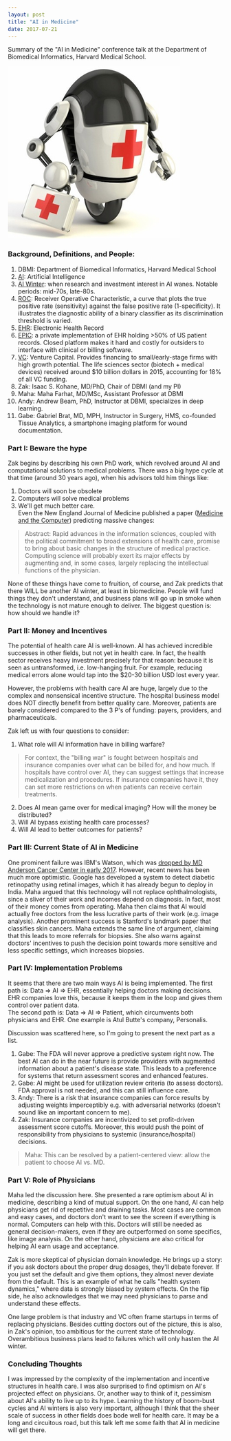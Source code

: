 ```yaml
---
layout: post
title: "AI in Medicine"
date: 2017-07-21
---
```


Summary of the "AI in Medicine" conference talk at the Department of Biomedical Informatics, Harvard Medical School. 

![Medical Robot](/img/robodoc.jpg)

### Background, Definitions, and People:  

1. DBMI: Department of Biomedical Informatics, Harvard Medical School  
2. [AI](https://en.wikipedia.org/wiki/Artificial_intelligence): Artificial Intelligence  
3. [AI Winter](https://en.wikipedia.org/wiki/AI_winter): when research and investment interest in AI wanes. Notable periods: mid-70s, late-80s.  
4. [ROC](https://en.wikipedia.org/wiki/Receiver_operating_characteristic): Receiver Operative Characteristic, a curve that plots the true positive rate (sensitivity) against the false positive rate (1-specificity). It illustrates the diagnostic ability of a binary classifier as its discrimination threshold is varied.  
5. [EHR](https://en.wikipedia.org/wiki/Electronic_health_record): Electronic Health Record  
6. [EPIC](https://en.wikipedia.org/wiki/Epic_Systems): a private implementation of EHR holding >50\% of US patient records. Closed platform makes it hard and costly for outsiders to interface with clinical or billing software.  
7. [VC](https://en.wikipedia.org/wiki/Venture_capital): Venture Capital. Provides financing to small/early-stage firms with high growth potential. The life sciences sector (biotech + medical devices) received around \$10 billion dollars in 2015, accounting for 18\% of all VC funding.  
8. Zak: Isaac S. Kohane, MD/PhD, Chair of DBMI (and my PI)  
9. Maha: Maha Farhat, MD/MSc, Assistant Professor at DBMI  
10. Andy: Andrew Beam, PhD, Instructor at DBMI, specializes in deep learning.  
11. Gabe: Gabriel Brat, MD, MPH, Instructor in Surgery, HMS, co-founded Tissue Analytics, a smartphone imaging platform for wound documentation.  


### Part I: Beware the hype

Zak begins by describing his own PhD work, which revolved around AI and computational solutions to medical problems. There was a big hype cycle at that time (around 30 years ago), when his advisors told him things like:  
1. Doctors will soon be obsolete  
2. Computers will solve medical problems  
3. We'll get much better care.   
Even the New England Journal of Medicine published a paper ([Medicine and the Computer](http://www.nejm.org/doi/full/10.1056/NEJM197012032832305)) predicting massive changes:  
> Abstract: Rapid advances in the information sciences, coupled with the political commitment to broad extensions of health care, promise to bring about basic changes in the structure of medical practice. Computing science will probably exert its major effects by augmenting and, in some cases, largely replacing the intellectual functions of the physician.  

None of these things have come to fruition, of course, and Zak predicts that there WILL be another AI winter, at least in biomedicine. People will fund things they don't understand, and business plans will go up in smoke when the technology is not mature enough to deliver. The biggest question is: how should we handle it\? 


### Part II: Money and Incentives

The potential of health care AI is well-known. AI has achieved incredible successes in other fields, but not yet in health care. In fact, the health sector receives heavy investment precisely for that reason: because it is seen as untransformed, i.e. low-hanging fruit. For example, reducing medical errors alone would tap into the \$20-30 billion USD lost every year. 

However, the problems with health care AI are huge, largely due to the complex and nonsensical incentive structure. The hospital business model does NOT directly benefit from better quality care. Moreover, patients are barely considered compared to the 3 P's of funding: payers, providers, and pharmaceuticals. 

Zak left us with four questions to consider:  
1. What role will AI information have in billing warfare?  
> For context, the "billing war" is fought between hospitals and insurance companies over what can be billed for, and how much. If hospitals have control over AI, they can suggest settings that increase medicalization and procedures. If insurance companies have it, they can set more restrictions on when patients can receive certain treatments.  
2. Does AI mean game over for medical imaging? How will the money be distributed?  
3. Will AI bypass existing health care processes?  
4. Will AI lead to better outcomes for patients?  


### Part III: Current State of AI in Medicine

One prominent failure was IBM's Watson, which was [dropped by MD Anderson Cancer Center in early 2017](https://www.technologyreview.com/s/607965/a-reality-check-for-ibms-ai-ambitions/). However, recent news has been much more optimistic. Google has developed a system to detect diabetic retinopathy using retinal images, which it has already begun to deploy in India. Maha argued that this technology will not replace ophthalmologists, since a sliver of their work and incomes depend on diagnosis. In fact, most of their money comes from operating. Maha then claims that AI would actually free doctors from the less lucrative parts of their work (e.g. image analysis). Another prominent success is Stanford's landmark paper that classifies skin cancers. Maha extends the same line of argument, claiming that this leads to more referrals for biopsies. She also warns against doctors' incentives to push the decision point towards more sensitive and less specific settings, which increases biopsies. 


### Part IV: Implementation Problems

It seems that there are two main ways AI is being implemented. 
The first path is: Data => AI => EHR, essentially helping doctors making decisions. EHR companies love this, because it keeps them in the loop and gives them control over patient data.  
The second path is: Data => AI => Patient, which circumvents both physicians and EHR. One example is Atul Butte's company, Personalis.  

Discussion was scattered here, so I'm going to present the next part as a list.  
1. Gabe: The FDA will never approve a predictive system right now. The best AI can do in the near future is provide providers with augmented information about a patient's disease state. This leads to a preference for systems that return assessment scores and enhanced features.  
2. Gabe: AI might be used for utilization review criteria (to assess doctors). FDA approval is not needed, and this can still influence care.  
3. Andy: There is a risk that insurance companies can force results by adjusting weights imperceptibly e.g. with adversarial networks (doesn't sound like an important concern to me).  
4. Zak: Insurance companies are incentivized to set profit-driven assessment score cutoffs. Moreover, this would push the point of responsibility from physicians to systemic (insurance/hospital) decisions.  
> Maha: This can be resolved by a patient-centered view: allow the patient to choose AI vs. MD. 


### Part V: Role of Physicians

Maha led the discussion here. She presented a rare optimism about AI in medicine, describing a kind of mutual support. On the one hand, AI can help physicians get rid of repetitive and draining tasks. Most cases are common and easy cases, and doctors don't want to see the screen if everything is normal. Computers can help with this. Doctors will still be needed as general decision-makers, even if they are outperformed on some specifics, like image analysis. On the other hand, physicians are also critical for helping AI earn usage and acceptance.  

Zak is more skeptical of physician domain knowledge. He brings up a story: if you ask doctors about the proper drug dosages, they'll debate forever. If you just set the default and give them options, they almost never deviate from the default. This is an example of what he calls "health system dynamics," where data is strongly biased by system effects. On the flip side, he also acknowledges that we may need physicians to parse and understand these effects. 

One large problem is that industry and VC often frame startups in terms of replacing physicians. Besides cutting doctors out of the picture, this is also, in Zak's opinion, too ambitious for the current state of technology. Overambitious business plans lead to failures which will only hasten the AI winter. 


### Concluding Thoughts
I was impressed by the complexity of the implementation and incentive structures in health care. I was also surprised to find optimism on AI's projected effect on physicians. Or, another way to think of it, pessimism about AI's ability to live up to its hype. Learning the history of boom-bust cycles and AI winters is also very important, although I think that the sheer scale of success in other fields does bode well for health care. It may be a long and circuitous road, but this talk left me some faith that AI in medicine will get there. 


